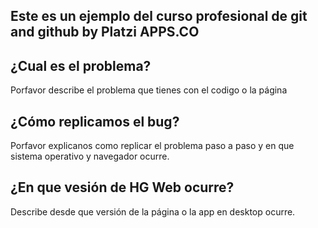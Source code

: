 ## Este es un ejemplo del curso profesional de git and github by Platzi APPS.CO
## ¿Cual es el problema?
Porfavor describe el problema que tienes con el codigo o la página
## ¿Cómo replicamos el bug?
Porfavor explicanos como replicar el problema paso a paso y en que sistema operativo y navegador ocurre.
## ¿En que vesión de HG Web ocurre?
Describe desde que versión de la página o la app en desktop ocurre.
